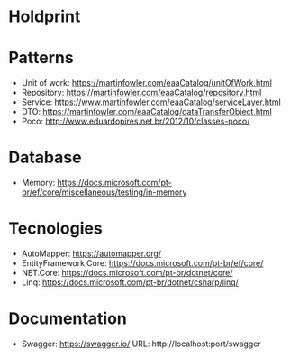 # Holdprint

# Patterns

  - Unit of work: https://martinfowler.com/eaaCatalog/unitOfWork.html
  - Repository: https://martinfowler.com/eaaCatalog/repository.html
  - Service: https://www.martinfowler.com/eaaCatalog/serviceLayer.html
  - DTO: https://martinfowler.com/eaaCatalog/dataTransferObject.html
  - Poco: http://www.eduardopires.net.br/2012/10/classes-poco/
  
# Database
  
  - Memory: https://docs.microsoft.com/pt-br/ef/core/miscellaneous/testing/in-memory
  
# Tecnologies

  - AutoMapper: https://automapper.org/
  - EntityFramework.Core: https://docs.microsoft.com/pt-br/ef/core/
  - NET.Core: https://docs.microsoft.com/pt-br/dotnet/core/
  - Linq: https://docs.microsoft.com/pt-br/dotnet/csharp/linq/
  
# Documentation

  - Swagger: https://swagger.io/
      URL: http://localhost:port/swagger
  
  
